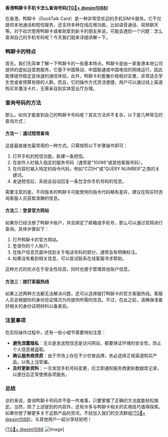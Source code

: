 **香港鸭聊卡手机卡怎么查询号码[[TG💪+ @esim1088](https://t.me/s/esim1088)]**

在香港，鸭聊卡（DuckTalk Card）是一种非常受欢迎的手机SIM卡服务。它不仅提供本地通话和短信服务，还支持多种在线应用功能，比如语音通话、视频聊天等。对于初次使用鸭聊卡或者刚拿到新卡的朋友来说，可能会遇到一个问题：怎么查询自己的手机号码呢？今天我们就来详细讲解一下。

### 鸭聊卡的特点

首先，我们先简单了解一下鸭聊卡的一些基本特点。鸭聊卡是由一家香港本地公司提供的虚拟运营商服务，它基于中国移动、中国联通或中国电信的网络运行，因此能够提供稳定且快速的通信体验。此外，鸭聊卡的套餐价格相对实惠，非常适合学生党或者预算有限的人群。而且，它的操作方式灵活便捷，用户可以通过线上渠道购买并激活卡片，无需亲自到实体营业厅办理。

### 查询号码的方法

那么，如何才能查到自己的鸭聊卡号码呢？其实方法并不复杂，以下是几种常见的查询方式：

#### 方法一：通过短信查询

这是最直接也最常用的一种方式。只需按照以下步骤操作即可：

1. 打开手机的短信功能，新建一条短信。
2. 在收件人栏输入指定的服务号码（通常是“10086”或其他客服号码）。
3. 在内容栏输入特定的指令代码，例如“CZDH”或“QUERY NUMBER”之类的关键词。
4. 发送短信后，系统会自动回复一条包含你手机号码的信息。

需要注意的是，不同版本的鸭聊卡可能使用的指令代码略有差异，建议在购买时咨询客服人员获取准确的信息。

#### 方法二：登录官方网站

如果你已经注册了鸭聊卡账户，并且绑定了邮箱或手机号，那么可以通过官网进行查询。具体步骤如下：

1. 打开鸭聊卡的官方网站。
2. 登录你的个人账户。
3. 在账户信息页面中找到关于电话号码的部分，通常会有明确标注。
4. 如果没有看到相关信息，可以尝试联系在线客服寻求帮助。

这种方式的优点在于安全性较高，同时也便于管理其他账户信息。

#### 方法三：拨打客服热线

如果上述两种方法都无法解决问题，还可以选择拨打鸭聊卡的官方客服热线。客服人员会根据你的身份验证情况为你提供所需的信息。不过，在此之前，请确保准备好相关的身份证明材料以备查验。

### 注意事项

在实际操作过程中，还有一些小细节需要特别注意：

- **避免泄露隐私**：无论是发送短信还是访问网站，都要保证环境的安全性，防止个人信息被盗取。
- **确认服务商资质**：由于市场上存在不少仿冒品牌，务必选择正规渠道购买产品，以免上当受骗。
- **及时更新资料**：一旦发现手机号码变更，应立即通知服务商更新数据库记录，以便日后正常使用各项服务。

### 总结

总的来说，查询鸭聊卡号码并不是一件难事，只要掌握了正确的方法就能轻松搞定。当然，除了上述提到的内容外，还有许多与鸭聊卡相关的实用技巧值得探索。如果你想了解更多关于这款产品的资讯，不妨加入我们的交流群组[[TG💪+ @esim1088](https://t.me/s/esim1088)]，与其他用户一起分享经验吧！

[[TG💪+ @esim1088](https://t.me/s/esim1088) ![Image](https://i.postimg.cc/4NQfJmqS/Snipaste-2025-05-13-00-14-12.png)]